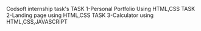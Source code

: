 Codsoft internship task's
TASK 1-Personal Portfolio Using HTML,CSS
TASK 2-Landing page using HTML,CSS
TASK 3-Calculator using HTML,CSS,JAVASCRIPT
